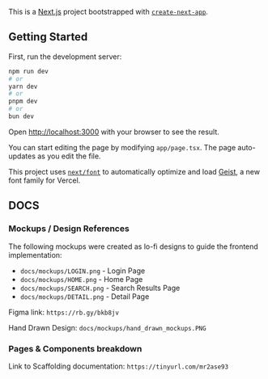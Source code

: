This is a [Next.js](https://nextjs.org) project bootstrapped with [`create-next-app`](https://nextjs.org/docs/app/api-reference/cli/create-next-app).

## Getting Started

First, run the development server:

```bash
npm run dev 
# or
yarn dev
# or
pnpm dev
# or
bun dev
```

Open [http://localhost:3000](http://localhost:3000) with your browser to see the result.

You can start editing the page by modifying `app/page.tsx`. The page auto-updates as you edit the file.

This project uses [`next/font`](https://nextjs.org/docs/app/building-your-application/optimizing/fonts) to automatically optimize and load [Geist](https://vercel.com/font), a new font family for Vercel.

## DOCS
### Mockups / Design References

The following mockups were created as lo-fi designs to guide the frontend implementation:

- `docs/mockups/LOGIN.png` - Login Page
- `docs/mockups/HOME.png` - Home Page
- `docs/mockups/SEARCH.png` - Search Results Page
- `docs/mockups/DETAIL.png` - Detail Page

Figma link: `https://rb.gy/bkb8jv` 

Hand Drawn Design: `docs/mockups/hand_drawn_mockups.PNG`

### Pages & Components breakdown
Link to Scaffolding documentation: `https://tinyurl.com/mr2ase93` 



